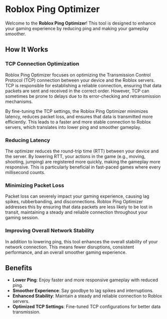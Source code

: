 # Roblox Ping Optimizer

Welcome to the **Roblox Ping Optimizer**! This tool is designed to enhance your gaming experience by reducing ping and making your gameplay smoother.

## How It Works

### TCP Connection Optimization
Roblox Ping Optimizer focuses on optimizing the Transmission Control Protocol (TCP) connection between your device and the Roblox servers. TCP is responsible for establishing a reliable connection, ensuring that data packets are sent and received in the correct order. However, TCP can sometimes be prone to delays due to its error-checking and retransmission mechanisms.

By fine-tuning the TCP settings, the Roblox Ping Optimizer minimizes latency, reduces packet loss, and ensures that data is transmitted more efficiently. This leads to a faster and more stable connection to Roblox servers, which translates into lower ping and smoother gameplay.

### Reducing Latency
The optimizer reduces the round-trip time (RTT) between your device and the server. By lowering RTT, your actions in the game (e.g., moving, shooting, jumping) are registered more quickly, making the gameplay more responsive. This is particularly beneficial in fast-paced games where every millisecond counts.

### Minimizing Packet Loss
Packet loss can severely impact your gaming experience, causing lag spikes, rubberbanding, and disconnections. Roblox Ping Optimizer addresses this by ensuring that data packets are less likely to be lost in transit, maintaining a steady and reliable connection throughout your gaming session.

### Improving Overall Network Stability
In addition to lowering ping, this tool enhances the overall stability of your network connection. This means fewer disruptions, consistent performance, and an overall smoother gaming experience.

## Benefits

- **Lower Ping**: Enjoy faster and more responsive gameplay with reduced ping.
- **Smoother Experience**: Say goodbye to lag spikes and interruptions.
- **Enhanced Stability**: Maintain a steady and reliable connection to Roblox servers.
- **Optimized TCP Settings**: Fine-tuned TCP configurations for better data transmission.

